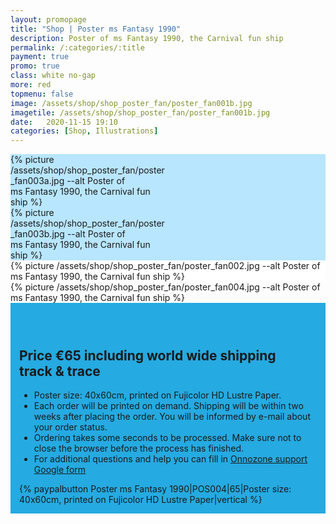 ```yaml
---
layout: promopage
title: "Shop | Poster ms Fantasy 1990"
description: Poster of ms Fantasy 1990, the Carnival fun ship
permalink: /:categories/:title
payment: true
promo: true
class: white no-gap
more: red
topmenu: false
image: /assets/shop/shop_poster_fan/poster_fan001b.jpg
imagetile: /assets/shop/shop_poster_fan/poster_fan001b.jpg
date:   2020-11-15 19:10
categories: [Shop, Illustrations]
---
```


<!--more-->

<div class="focus tuple" style="background-color: #B8E6FE"><div>
<div style="width: 50%">{% picture /assets/shop/shop_poster_fan/poster_fan003a.jpg --alt Poster of ms Fantasy 1990, the Carnival fun ship %}</div><div style="width: 50%">{% picture /assets/shop/shop_poster_fan/poster_fan003b.jpg --alt Poster of ms Fantasy 1990, the Carnival fun ship %}</div>
</div></div>

<div class="focus" style="background-color: white"><div>
 <div>{% picture /assets/shop/shop_poster_fan/poster_fan002.jpg --alt Poster of ms Fantasy 1990, the Carnival fun ship %}</div>
</div></div>

<div class="focus"><div>
 <div>{% picture /assets/shop/shop_poster_fan/poster_fan004.jpg --alt Poster of ms Fantasy 1990, the Carnival fun ship %}</div>
</div></div>

<div class="focus order on-dark" style="background-color: #25aae1; padding: 3em 1em 1em 1em">
<div>
    <h2>Price €65 including world&nbsp;wide&nbsp;shipping track&nbsp;&&nbsp;trace</h2>
    <ul>
    <li>Poster size: 40x60cm, printed on Fujicolor HD Lustre Paper.</li>
    <li>Each order will be printed on demand.
        Shipping will be within two weeks after placing the order.
        You will be informed by e-mail about your order status.
    </li>
    <li>Ordering takes some seconds to be processed. Make sure not to close the browser before the process has finished.</li>
    <li>For additional questions and help you can fill in <a href="https://forms.gle/34Nx5egPgjyvDzCCA" target="_blank">Onnozone support Google form</a></li>
    </ul>
</div>
<div>{% paypalbutton Poster ms Fantasy 1990|POS004|65|Poster size: 40x60cm, printed on Fujicolor HD Lustre Paper|vertical %}</div>
</div>
